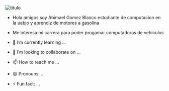  ![titulo](https://i.postimg.cc/vmX8SdQq/Whats-App-Image-2024-09-10-at-6-20-13-PM.jpg)

-  Hola amigos soy Abimael Gomez Blanco estudiante de computacion en la uabjo y aprendiz de motores a gasolina
  
-  Me interesa mi carrera para poder progamar computadoras de vehiculos
  
- 🌱 I’m currently learning ...
- 💞️ I’m looking to collaborate on ...
- 📫 How to reach me ...
- 😄 Pronouns: ...
- ⚡ Fun fact: ...

<!---
Maelgb/Maelgb is a ✨ special ✨ repository because its `README.md` (this file) appears on your GitHub profile.
You can click the Preview link to take a look at your changes.
--->
